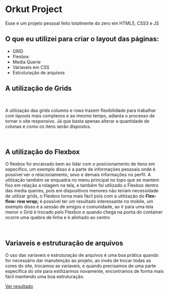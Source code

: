 <h1>Orkut Project</h1>

<p>Esse é um projeto pessoal feito totalmente do zero em <span class="yellow">HTML5, CSS3 e JS</span></p>
<h2>O que eu utilizei para criar o layout das páginas: </h2>

<ul>
  <li>GRID</li>
  <li>Flexbox</li>
  <li>Media Querie</li>
  <li>Váriaveis em CSS</li>
  <li>Estruturação de arquivos</li>
</ul>

<h2>A utilização de Grids</h2>
<br />

A utilização das grids columns e rows trazem flexibilidade para trabalhar com layouts mais complexos e ao mesmo tempo, adianta o processo de tornar o site responsivo. Já que basta apenas alterar a quantidade de colunas e como os itens serão dispostos.

<br />
<h2>A utilização do Flexbox</h2>
<p>O flexbox foi encaixado bem ao lidar com o posicionamento de itens em específico, um exemplo disso é a parte de informações pessoais onde é possível ver o relacionamento, sexo e demais informações no perfil. A utilização também se enquadra no menu principal no topo que se mantem fixo em relação a rolagem na tela, e também foi utilizado o Flexbox dentro das media queries, pois em dispositivos menores não teriam necessidade de utilizar grids, o Flexbox torna mais fácil pois com a utilização do <b>Flex-flow: row wrap;</b> é possível ter um resultado interessante no mobile, um exemplo disso é a sessão de amigos e comunidade, ao ir para uma tela menor o Grid é trocado pelo Flexbox e quando chega na ponta do container ocorre uma quebra de linha e é alinhado ao centro</p>
<br />

<h2>Variaveis e estruturação de arquivos</h2>
<p>O uso das variaveis e estruturação de arquivos é uma boa prática quando for necessário dar manutenção ao projeto, ao invés de trocar todas as cores do site, trocamos as variaveis, e quando precisamos de uma parte específica do site para estilizarmos novamente, encontramos de forma mais fácil mantendo uma boa estruturação.</p>

<a href="https://orkut-project.vercel.app">Ver resultado</a>
